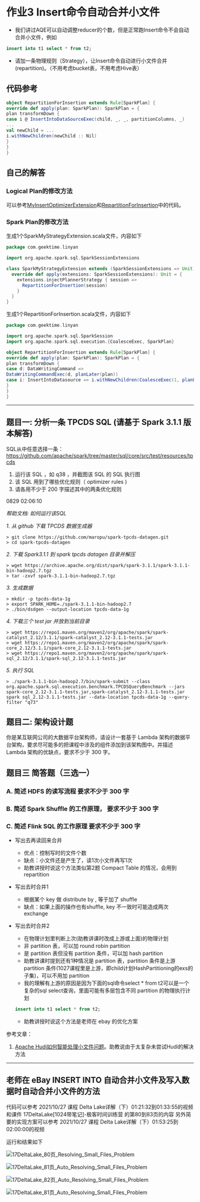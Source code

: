 # 作业3 Insert命令自动合并小文件

- 我们讲过AQE可以自动调整reducer的个数，但是正常跑Insert命令不会自动合并小文件，例如
```sql
insert into t1 select * from t2;
  ```
- 请加一条物理规则（Strategy），让Insert命令自动进行小文件合并(repartition)。（不用考虑bucket表，不用考虑Hive表）

## 代码参考

```scala
object RepartitionForInsertion extends Rule[SparkPlan] {
override def apply(plan: SparkPlan): SparkPlan = {
plan transformDown {
case i @ InsertIntoDataSourceExec(child, _, _, partitionColumns, _)
...
val newChild = ...
i.withNewChildren(newChild :: Nil)
}
}
}
```

## 自己的解答


### Logical Plan的修改方法

可以参考[MyInsertOptimizerExtension](https://github.com/amoyyean/SparkMyOptimizerExtension/blob/master/src/main/scala/com/geektime/linyan/MyInsertOptimizerExtension.scala)和[RepartitionForInsertion](https://github.com/amoyyean/SparkMyOptimizerExtension/blob/master/src/main/scala/com/geektime/linyan/RepartitionForInsertion.scala)中的代码。


### Spark Plan的修改方法

生成1个SparkMyStrategyExtension.scala文件，内容如下

```scala
package com.geektime.linyan

import org.apache.spark.sql.SparkSessionExtensions

class SparkMyStrategyExtension extends (SparkSessionExtensions => Unit) {
  override def apply(extensions: SparkSessionExtensions): Unit = {
    extensions.injectPlannerStrategy { session =>
      RepartitionForInsertion(session)
    }
  }
}
```

生成1个RepartitionForInsertion.scala文件，内容如下

```scala
package com.geektime.linyan

import org.apache.spark.sql.SparkSession
import org.apache.spark.sql.execution.{CoalesceExec, SparkPlan}

object RepartitionForInsertion extends Rule[SparkPlan] {
override def apply(plan: SparkPlan): SparkPlan = {
plan transformDown {
case d: DataWritingCommand =>
DataWritingCommandExec(d, planLater(plan))
case i: InsertIntoDatasource => i.withNewChildren(CoalesceExec(1, planLater(plan)))
}
}
}
```

---

## 题目一: 分析一条 TPCDS SQL (请基于 Spark 3.1.1 版本解答)

SQL从中任意选择一条：
https://github.com/apache/spark/tree/master/sql/core/src/test/resources/tpcds

1. 运行该 SQL ，如 q38 ，并截图该 SQL 的 SQL 执行图
2. 该 SQL 用到了哪些优化规则（ optimizer rules )
3. 请各用不少于 200 字描述其中的两条优化规则

0829 02:06:10

*帮助文档: 如何运行该SQL*

*1. 从 github 下载 TPCDS 数据生成器*

```shell
> git clone https://github.com/maropu/spark-tpcds-datagen.git
> cd spark-tpcds-datagen
```

*2. 下载 Spark3.1.1 到 spark tpcds datagen 目录并解压*

```shell
> wget https://archive.apache.org/dist/spark/spark-3.1.1/spark-3.1.1-bin-hadoop2.7.tgz
> tar -zxvf spark-3.1.1-bin-hadoop2.7.tgz
```

*3. 生成数据*

```shell
> mkdir -p tpcds-data-1g
> export SPARK_HOME=./spark-3.1.1-bin-hadoop2.7
> ./bin/dsdgen --output-location tpcds-data-1g
```

*4. 下载三个 test jar 并放到当前目录*

```shell
> wget https://repo1.maven.org/maven2/org/apache/spark/spark-catalyst_2.12/3.1.1/spark-catalyst_2.12-3.1.1-tests.jar
> wget https://repo1.maven.org/maven2/org/apache/spark/spark-core_2.12/3.1.1/spark-core_2.12-3.1.1-tests.jar
> wget https://repo1.maven.org/maven2/org/apache/spark/spark-sql_2.12/3.1.1/spark-sql_2.12-3.1.1-tests.jar
```

*5. 执行 SQL*

```shell
> ./spark-3.1.1-bin-hadoop2.7/bin/spark-submit --class org.apache.spark.sql.execution.benchmark.TPCDSQueryBenchmark --jars spark-core_2.12-3.1.1-tests.jar,spark-catalyst_2.12-3.1.1-tests.jar spark sql_2.12-3.1.1-tests.jar --data-location tpcds-data-1g --query-filter "q73"
```
## 题目二: 架构设计题

你是某互联网公司的大数据平台架构师，请设计一套基于 Lambda 架构的数据平台架构，要求尽可能多的把课程中涉及的组件添加到该架构图中。并描述 Lambda 架构的优缺点，要求不少于 300 字。

## 题目三 简答题（三选一）

### A. 简述 HDFS 的读写流程 要求不少于 300 字

### B. 简述 Spark Shuffle 的工作原理， 要求不少于 300 字

### C. 简述 Flink SQL 的工作原理 要求不少于 300 字

- 写出去再读回来合并
  * 优点：控制写时的文件个数
  * 缺点：小文件还是产生了，读1次小文件再写1次
  * 助教讲授时说这个方法类似第2题 Compact Table 的情况，会用到 repartition

- 写出去时合并1
  * 根据某个 key 做 distribute by , 等于加了 shuffle
  * 缺点：如果上面的操作也有shuffle, key 不一致时可能造成两次 exchange

- 写出去时合并2
  * 在物理计划里判断上次(助教讲课时改成上游或上面)的物理计划
  * 非 partition 表，可以加 round robin partition
  * 是 partition 表但没有 partition 条件，可以加 hash partition
  * 助教讲课时提到还有1种情况是 partition 表，partition 条件是上游 partition 条件(1027课程里是上游，即child计划HashPartitioning的exs的子集)，可以不用加 partition
  * 我的理解有上游的原因是因为下面的sql命令select * from t2可以是一个复杂的sql select查询，里面可能有多层包含不同 partition 的物理执行计划
  ```sql
  insert into t1 select * from t2;
  ```  
  * 助教讲授时说这个方法是老师在 ebay 的优化方案

参考文章：
1. [Apache Hudi如何智能处理小文件问题](https://www.cnblogs.com/leesf456/p/14642991.html)。助教说由于太复杂未尝试Hudi的解决方法

---

## 老师在 eBay INSERT INTO 自动合并小文件及写入数据时自动合并小文件的方法

代码可以参考 2021/10/27 课程 Delta Lake详解（下）01:21:32到01:33:55的视频和课件 17DeltaLake[1024带笔记]-极客时间训练营 的第80到83页的内容
另外简要的实现方案可以参考 2021/10/27 课程 Delta Lake详解（下）01:53:25到02:00:00的视频

运行和结果如下

![17DeltaLake_80页_Resolving_Small_Files_Problem](17DeltaLake_80页_Resolving_Small_Files_Problem.png)

![17DeltaLake_81页_Auto_Resolving_Small_Files_Problem](17DeltaLake_81页_Auto_Resolving_Small_Files_Problem.png)

![17DeltaLake_82页_Auto_Resolving_Small_Files_Problem](17DeltaLake_82页_Auto_Resolving_Small_Files_Problem.png)

![17DeltaLake_81页_Auto_Resolving_Small_Files_Problem](17DeltaLake_83页_Auto_Resolving_Small_Files_Problem.png)

